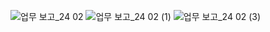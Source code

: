 ![업무 보고_24 02](https://github.com/seintcat/Unity_SimpleSpline/assets/35403288/64be543f-1028-4641-971a-f6ac829cb203)
![업무 보고_24 02 (1)](https://github.com/seintcat/Unity_SimpleSpline/assets/35403288/9bb1bd89-c31c-4e79-b9f8-6a3cff300b36)
![업무 보고_24 02 (3)](https://github.com/seintcat/Unity_SimpleSpline/assets/35403288/6c662e00-dbbc-4fe0-aa6d-0c6273ae3e7a)
